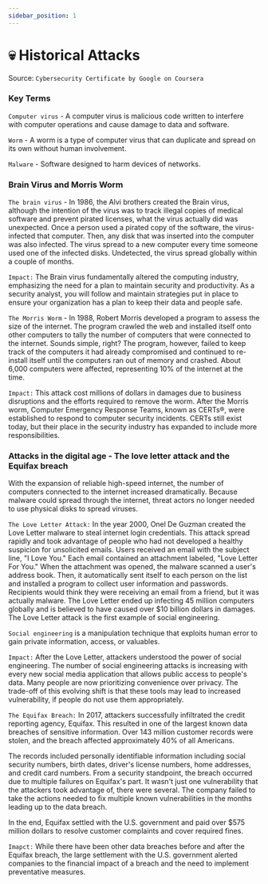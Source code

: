 ```yaml
---
sidebar_position: 1
---
```


# 💀 Historical Attacks

Source: `Cybersecurity Certificate by Google on Coursera`

### Key Terms

`Computer virus` - A computer virus is malicious code written to interfere with computer operations and cause damage to data and software.

`Worm` - A worm is a type of computer virus that can duplicate and spread on its own without human involvement.

`Malware` - Software designed to harm devices of networks.

### Brain Virus and Morris Worm

`The brain virus` - In 1986, the Alvi brothers created the Brain virus, although the intention of the virus was to track illegal copies of medical software and prevent pirated licenses, what the virus actually did was unexpected. Once a person used a pirated copy of the software, the virus-infected that computer. Then, any disk that was inserted into the computer was also infected. The virus spread to a new computer every time someone used one of the infected disks. Undetected, the virus spread globally within a couple of months.

`Impact:` The Brain virus fundamentally altered the computing industry, emphasizing the need for a plan to maintain security and productivity. As a security analyst, you will follow and maintain strategies put in place to ensure your organization has a plan to keep their data and people safe.


`The Morris Worm` - In 1988, Robert Morris developed a program to assess the size of the internet. The program crawled the web and installed itself onto other computers to tally the number of computers that were connected to the internet. Sounds simple, right? The program, however, failed to keep track of the computers it had already compromised and continued to re-install itself until the computers ran out of memory and crashed. About 6,000 computers were affected, representing 10% of the internet at the time. 

`Impact:` This attack cost millions of dollars in damages due to business disruptions and the efforts required to remove the worm. After the Morris worm, Computer Emergency Response Teams, known as CERTs®, were established to respond to computer security incidents. CERTs still exist today, but their place in the security industry has expanded to include more responsibilities.

### Attacks in the digital age - The love letter attack and the Equifax breach

With the expansion of reliable high-speed internet, the number of computers connected to the internet increased dramatically. Because malware could spread through the internet, threat actors no longer needed to use physical disks to spread viruses.

`The Love Letter Attack:` In the year 2000, Onel De Guzman created the Love Letter malware to steal internet login credentials. This attack spread rapidly and took advantage of people who had not developed a healthy suspicion for unsolicited emails. Users received an email with the subject line, "I Love You." Each email contained an attachment labeled, "Love Letter For You." When the attachment was opened, the malware scanned a user's address book. Then, it automatically sent itself to each person on the list and installed a program to collect user information and passwords. Recipients would think they were receiving an email from a friend, but it was actually malware. The Love Letter ended up infecting 45 million computers globally and is believed to have caused over $10 billion dollars in damages. The Love Letter attack is the first example of social engineering.

`Social engineering` is a manipulation technique that exploits human error to gain private information, access, or valuables.

`Impact:` After the Love Letter, attackers understood the power of social engineering. The number of social engineering attacks is increasing with every new social media application that allows public access to people's data. Many people are now prioritizing convenience over privacy. The trade-off of this evolving shift is that these tools may lead to increased vulnerability, if people do not use them appropriately.

`The Equifax Breach:`  In 2017, attackers successfully infiltrated the credit reporting agency, Equifax. This resulted in one of the largest known data breaches of sensitive information. Over 143 million customer records were stolen, and the breach affected approximately 40% of all Americans.

The records included personally identifiable information including social security numbers, birth dates, driver's license numbers, home addresses, and credit card numbers. From a security standpoint, the breach occurred due to multiple failures on Equifax's part. It wasn't just one vulnerability that the attackers took advantage of, there were several. The company failed to take the actions needed to fix multiple known vulnerabilities in the months leading up to the data breach.

In the end, Equifax settled with the U.S. government and paid over $575 million dollars to resolve customer complaints and cover required fines.

`Imapct:` While there have been other data breaches before and after the Equifax breach, the large settlement with the U.S. government alerted companies to the financial impact of a breach and the need to implement preventative measures.